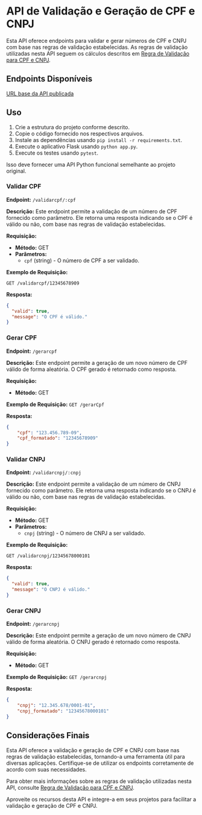 # API de Validação e Geração de CPF e CNPJ

Esta API oferece endpoints para validar e gerar números de CPF e CNPJ com base nas regras de validação estabelecidas. As regras de validação utilizadas nesta API seguem os cálculos descritos em [Regra de Validação para CPF e CNPJ](https://souforce.cloud/regra-de-validacao-para-cpf-e-cnpj-no-salesforce/).

## Endpoints Disponíveis

[URL base da API publicada](https://apivalida.monitor.eco.br:9002/ "URL Base")

## Uso

1. Crie a estrutura do projeto conforme descrito.
2. Copie o código fornecido nos respectivos arquivos.
3. Instale as dependências usando `pip install -r requirements.txt`.
4. Execute o aplicativo Flask usando `python app.py`.
5. Execute os testes usando `pytest`.

Isso deve fornecer uma API Python funcional semelhante ao projeto original.

### Validar CPF

**Endpoint:** `/validarcpf/:cpf`

**Descrição:** Este endpoint permite a validação de um número de CPF fornecido como parâmetro. Ele retorna uma resposta indicando se o CPF é válido ou não, com base nas regras de validação estabelecidas.

**Requisição:**

- **Método:** GET
- **Parâmetros:**
  - `cpf` (string) - O número de CPF a ser validado.

**Exemplo de Requisição:**

`GET /validarcpf/12345678909`

**Resposta:**

```json
{
  "valid": true,
  "message": "O CPF é válido."
}
```

### Gerar CPF

**Endpoint:** `/gerarcpf`

**Descrição:** Este endpoint permite a geração de um novo número de CPF válido de forma aleatória. O CPF gerado é retornado como resposta.

**Requisição:**

- **Método:** GET

**Exemplo de Requisição:**
`GET /gerarCpf`

**Resposta:**

```json
{
    "cpf": "123.456.789-09",
    "cpf_formatado": "12345678909"
}
```

### Validar CNPJ

**Endpoint:** `/validarcnpj/:cnpj`

**Descrição:** Este endpoint permite a validação de um número de CNPJ fornecido como parâmetro. Ele retorna uma resposta indicando se o CNPJ é válido ou não, com base nas regras de validação estabelecidas.

**Requisição:**

- **Método:** GET
- **Parâmetros:**
  - `cnpj` (string) - O número de CNPJ a ser validado.

**Exemplo de Requisição:**

`GET /validarcnpj/12345678000101`

**Resposta:**

```json
{
  "valid": true,
  "message": "O CNPJ é válido."
}
```

### Gerar CNPJ

**Endpoint:** `/gerarcnpj`

**Descrição:** Este endpoint permite a geração de um novo número de CNPJ válido de forma aleatória. O CNPJ gerado é retornado como resposta.

**Requisição:**

- **Método:** GET

**Exemplo de Requisição:**
`GET /gerarcnpj`

**Resposta:**

```json
{
    "cnpj": "12.345.678/0001-01",
    "cnpj_formatado": "12345678000101"
}
```


## Considerações Finais

Esta API oferece a validação e geração de CPF e CNPJ com base nas regras de validação estabelecidas, tornando-a uma ferramenta útil para diversas aplicações. Certifique-se de utilizar os endpoints corretamente de acordo com suas necessidades.

Para obter mais informações sobre as regras de validação utilizadas nesta API, consulte [Regra de Validação para CPF e CNPJ](https://souforce.cloud/regra-de-validacao-para-cpf-e-cnpj-no-salesforce/).

Aproveite os recursos desta API e integre-a em seus projetos para facilitar a validação e geração de CPF e CNPJ.
